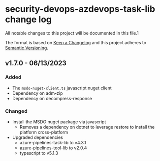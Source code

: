 # security-devops-azdevops-task-lib change log
All notable changes to this project will be documented in this file.1

The format is based on [Keep a Changelog](http://keepachangelog.com/) and this project adheres to [Semantic Versioning](http://semver.org/).

## v1.7.0 - 06/13/2023

### Added
- The `msdo-nuget-client.ts` javascript nuget client
- Dependency on adm-zip
- Dependency on decompress-response

### Changed
- Install the MSDO nuget package via javascript
  - Removes a dependency on dotnet to leverage restore to install the platform cross-platform
- Upgraded dependencies
  - azure-pipelines-task-lib to v4.3.1
  - azure-pipelines-tool-lib to v2.0.4
  - typescript to v5.1.3